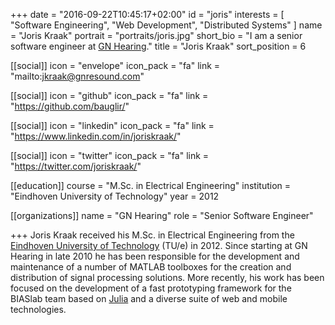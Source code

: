 +++
date = "2016-09-22T10:45:17+02:00"
id = "joris"
interests = [ "Software Engineering", "Web Development", "Distributed Systems" ]
name = "Joris Kraak"
portrait = "portraits/joris.jpg"
short_bio = "I am a senior software engineer at [GN Hearing](http://www.gn.com)."
title = "Joris Kraak"
sort_position = 6

[[social]]
    icon = "envelope"
    icon_pack = "fa"
    link = "mailto:jkraak@gnresound.com"

[[social]]
    icon = "github"
    icon_pack = "fa"
    link = "https://github.com/bauglir/"

[[social]]
    icon = "linkedin"
    icon_pack = "fa"
    link = "https://www.linkedin.com/in/joriskraak/"

[[social]]
    icon = "twitter"
    icon_pack = "fa"
    link = "https://twitter.com/joriskraak/"

[[education]]
    course = "M.Sc. in Electrical Engineering"
    institution = "Eindhoven University of Technology"
    year = 2012

[[organizations]]
    name = "GN Hearing"
    role = "Senior Software Engineer"

+++
Joris Kraak received his M.Sc. in Electrical Engineering from the [Eindhoven
University of Technology](https://tue.nl) (TU/e) in 2012. Since starting at GN
Hearing in late 2010 he has been responsible for the development and
maintenance of a number of MATLAB toolboxes for the creation and distribution
of signal processing solutions. More recently, his work has been focused on the
development of a fast prototyping framework for the BIASlab team based on
[Julia](http://julialang.org) and a diverse suite of web and mobile
technologies.
